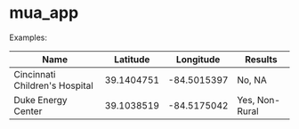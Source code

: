 # mua_app

Examples:

| **Name** |  **Latitude** | **Longitude** | **Results** | 
|----------|---------------|---------------|-------------|
Cincinnati Children's Hospital | 39.1404751 | -84.5015397 | No, NA 
Duke Energy Center | 39.1038519 | -84.5175042 | Yes, Non-Rural 